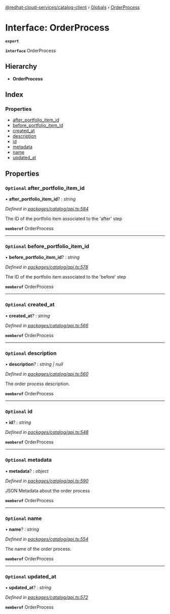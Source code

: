 [@redhat-cloud-services/catalog-client](../README.md) › [Globals](../globals.md) › [OrderProcess](orderprocess.md)

# Interface: OrderProcess

**`export`** 

**`interface`** OrderProcess

## Hierarchy

* **OrderProcess**

## Index

### Properties

* [after_portfolio_item_id](orderprocess.md#optional-after_portfolio_item_id)
* [before_portfolio_item_id](orderprocess.md#optional-before_portfolio_item_id)
* [created_at](orderprocess.md#optional-created_at)
* [description](orderprocess.md#optional-description)
* [id](orderprocess.md#optional-id)
* [metadata](orderprocess.md#optional-metadata)
* [name](orderprocess.md#optional-name)
* [updated_at](orderprocess.md#optional-updated_at)

## Properties

### `Optional` after_portfolio_item_id

• **after_portfolio_item_id**? : *string*

*Defined in [packages/catalog/api.ts:584](https://github.com/Hyperkid123/javascript-clients/blob/master/packages/catalog/api.ts#L584)*

The ID of the portfolio item associated to the \'after\' step

**`memberof`** OrderProcess

___

### `Optional` before_portfolio_item_id

• **before_portfolio_item_id**? : *string*

*Defined in [packages/catalog/api.ts:578](https://github.com/Hyperkid123/javascript-clients/blob/master/packages/catalog/api.ts#L578)*

The ID of the portfolio item associated to the \'before\' step

**`memberof`** OrderProcess

___

### `Optional` created_at

• **created_at**? : *string*

*Defined in [packages/catalog/api.ts:566](https://github.com/Hyperkid123/javascript-clients/blob/master/packages/catalog/api.ts#L566)*

**`memberof`** OrderProcess

___

### `Optional` description

• **description**? : *string | null*

*Defined in [packages/catalog/api.ts:560](https://github.com/Hyperkid123/javascript-clients/blob/master/packages/catalog/api.ts#L560)*

The order process description.

**`memberof`** OrderProcess

___

### `Optional` id

• **id**? : *string*

*Defined in [packages/catalog/api.ts:548](https://github.com/Hyperkid123/javascript-clients/blob/master/packages/catalog/api.ts#L548)*

**`memberof`** OrderProcess

___

### `Optional` metadata

• **metadata**? : *object*

*Defined in [packages/catalog/api.ts:590](https://github.com/Hyperkid123/javascript-clients/blob/master/packages/catalog/api.ts#L590)*

JSON Metadata about the order process

**`memberof`** OrderProcess

___

### `Optional` name

• **name**? : *string*

*Defined in [packages/catalog/api.ts:554](https://github.com/Hyperkid123/javascript-clients/blob/master/packages/catalog/api.ts#L554)*

The name of the order process.

**`memberof`** OrderProcess

___

### `Optional` updated_at

• **updated_at**? : *string*

*Defined in [packages/catalog/api.ts:572](https://github.com/Hyperkid123/javascript-clients/blob/master/packages/catalog/api.ts#L572)*

**`memberof`** OrderProcess
